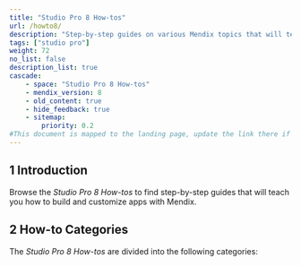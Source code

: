```yaml
---
title: "Studio Pro 8 How-tos"
url: /howto8/
description: "Step-by-step guides on various Mendix topics that will teach you how to build and customize apps."
tags: ["studio pro"]
weight: 72
no_list: false
description_list: true
cascade:
    - space: "Studio Pro 8 How-tos"
    - mendix_version: 8
    - old_content: true
    - hide_feedback: true
    - sitemap:
        priority: 0.2
#This document is mapped to the landing page, update the link there if renaming or moving the doc file.
---
```


## 1 Introduction

Browse the *Studio Pro 8 How-tos* to find step-by-step guides that will teach you how to build and customize apps with Mendix.

## 2 How-to Categories

The *Studio Pro 8 How-tos* are divided into the following categories:
